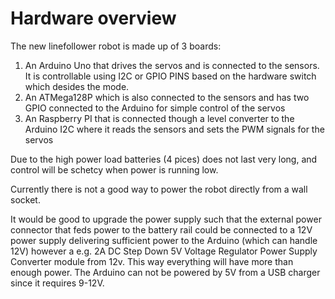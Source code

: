 # Hardware overview

The new linefollower robot is made up of 3 boards:

1. An Arduino Uno that drives the servos and is connected to the sensors. It is controllable using I2C or GPIO PINS based on the hardware switch which desides the mode.
2. An ATMega128P which is also connected to the sensors and has two GPIO connected to the Arduino for simple control of the servos
3. An Raspberry PI that is connected though a level converter to the Arduino I2C where it reads the sensors and sets the PWM signals for the servos

Due to the high power load batteries (4 pices) does not last very long, and control will be schetcy when power is running low.

Currently there is not a good way to power the robot directly from a wall socket.

It would be good to upgrade the power supply such that the external power connector that feds power to the battery rail could be connected to a 12V power supply delivering sufficient power to the Arduino (which can handle 12V) however a e.g. 2A DC Step Down 5V Voltage Regulator Power Supply Converter module from 12v. This way everything will have more than enough power. The Arduino can not be powered by 5V from a USB charger since it requires 9-12V.

